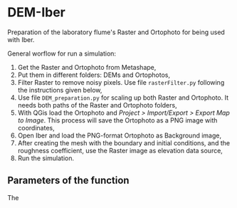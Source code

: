 # DEM-Iber
Preparation of the laboratory flume's Raster and Ortophoto for being used with Iber. 

General worflow for run a simulation:  

1. Get the Raster and Ortophoto from Metashape,
2. Put them in different folders: DEMs and Ortophotos,
3. Filter Raster to remove noisy pixels. Use file ```rasterFilter.py``` following the instructions given below,
4. Use file ```DEM_preparation.py``` for scaling up both Raster and Ortophoto. It needs both paths of the Raster and Ortophoto folders,
5. With QGis load the Ortophoto and *Project > Import/Export > Export Map to Image*. This process will save the Ortophoto as a PNG image with coordinates,
6. Open Iber and load the PNG-format Ortophoto as Background image,
7. After creating the mesh with the boundary and initial conditions, and the roughness coefficient, use the Raster image as elevation data source,
8. Run the simulation.


## Parameters of the function

The 
